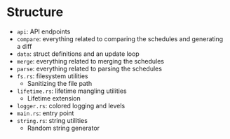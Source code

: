 # Structure
- `api`: API endpoints
- `compare`: everything related to comparing
the schedules and generating a diff
- `data`: struct definitions and an update loop
- `merge`: everything related to merging
the schedules
- `parse`: everything related to parsing
the schedules
- `fs.rs`: filesystem utilities
  - Sanitizing the file path
- `lifetime.rs`: lifetime mangling utilities
  - Lifetime extension
- `logger.rs`: colored logging and levels
- `main.rs`: entry point
- `string.rs`: string utilities
  - Random string generator
